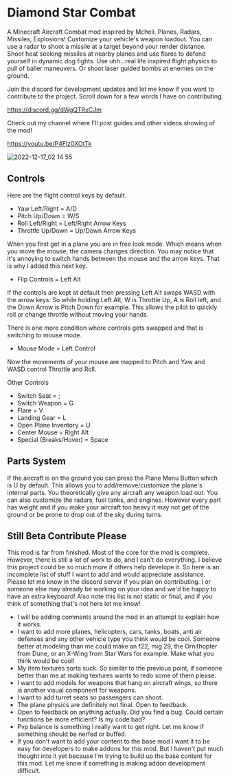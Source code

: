 # Diamond Star Combat
 
A Minecraft Aircraft Combat mod inspired by Mcheli. Planes, Radars, Missiles, Explosions! Customize your vehicle's weapon loadout. You can use a radar to shoot a missile at a target beyond your render distance. Shoot heat seeking missiles at nearby planes and use flares to defend yourself in dynamic dog fights. Use uhh...real life inspired flight physics to pull of baller maneuvers. Or shoot laser guided bombs at enemies on the ground. 

Join the discord for development updates and let me know if you want to contribute to the project. Scroll down for a few words I have on contributing.

https://discord.gg/dWgQTRxCJm

Check out my channel where I'll post guides and other videos showing of the mod! 

https://youtu.be/P4Flz0XOtTk

![2022-12-17_02 14 55](https://user-images.githubusercontent.com/79810154/208233270-e5a64a83-4427-475c-98bf-ee6c61a3649d.png)

## Controls

Here are the flight control keys by default.

- Yaw Left/Right = A/D
- Pitch Up/Down = W/S
- Roll Left/Right = Left/Right Arrow Keys
- Throttle Up/Down = Up/Down Arrow Keys

When you first get in a plane you are in free look mode. Which means when you move the mouse, the camera changes direction. You may notice that it's annoying to switch hands between the mouse and the arrow keys. That is why I added this next key. 

- Flip Controls = Left Alt

If the controls are kept at default then pressing Left Alt swaps WASD with the arrow keys. So while holding Left Alt, W is Throttle Up, A is Roll left, and the Down Arrow is Pitch Down for example. This allows the pilot to quickly roll or change throttle without moving your hands. 

There is one more condition where controls gets swapped and that is switching to mouse mode.

- Mouse Mode = Left Control

Now the movements of your mouse are mapped to Pitch and Yaw and WASD control Throttle and Roll. 

Other Controls

- Switch Seat = ;
- Switch Weapon = G
- Flare = V
- Landing Gear = L
- Open Plane Inventory = U
- Center Mouse = Right Alt
- Special (Breaks/Hover) = Space

## Parts System

If the aircraft is on the ground you can press the Plane Menu Button which is U by default. This allows you to add/remove/customize the plane's internal parts. You theoretically give any aircraft any weapon load out. You can also customize the radars, fuel tanks, and engines. However every part has weight and if you make your aircraft too heavy it may not get of the ground or be prone to drop out of the sky during turns. 

## Still Beta Contribute Please

This mod is far from finished. Most of the core for the mod is complete. However, there is still a lot of work to do, and I can't do everything. I believe this project could be so much more if others help develope it. So here is an incomplete list of stuff I want to add and would appreciate assistance. Please let me know in the discord server if you plan on contributing. I or someone else may already be working on your idea and we'd be happy to have an extra keyboard! Also note this list is not static or final, and if you think of something that's not here let me know!

- I will be adding comments around the mod in an attempt to explain how it works. 
- I want to add more planes, helicopters, cars, tanks, boats, anti air defenses and any other vehicle type you think would be cool. Someone better at modeling than me could make an f22, mig 29, the Ornithopter from Dune, or an X-Wing from Star Wars for example. Make what you think would be cool!
- My item textures sorta suck. So similar to the previous point, if someone better than me at making textures wants to redo some of them please.
- I want to add models for weapons that hang on aircraft wings, so there is another visual component for weapons. 
- I want to add turret seats so passengers can shoot. 
- The plane physics are definitely not final. Open to feedback.
- Open to feedback on anything actually. Did you find a bug. Could certain functions be more efficient? Is my code bad?
- Pvp balance is something I really want to get right. Let me know if something should be nerfed or buffed. 
- If you don't want to add your content to the base mod I want it to be easy for developers to make addons for this mod. But I haven't put much thought into it yet because I'm trying to build up the base content for this mod. Let me know if something is making addon development difficult. 
